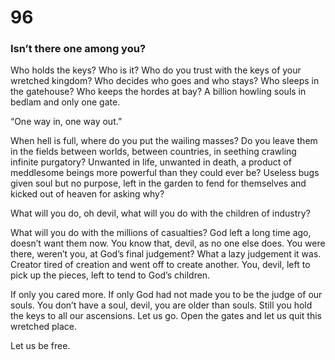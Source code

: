 # 96

### Isn’t there one among you?

Who holds the keys? Who is it? Who do you trust with the keys of your wretched kingdom? Who decides who goes and who stays? Who sleeps in the gatehouse? Who keeps the hordes at bay? A billion howling souls in bedlam and only one gate.

“One way in, one way out.”

When hell is full, where do you put the wailing masses? Do you leave them in the fields between worlds, between countries, in seething crawling infinite purgatory? Unwanted in life, unwanted in death, a product of meddlesome beings more powerful than they could ever be? Useless bugs given soul but no purpose, left in the garden to fend for themselves and kicked out of heaven for asking why?

What will you do, oh devil, what will you do with the children of industry?

What will you do with the millions of casualties? God left a long time ago, doesn’t want them now. You know that, devil, as no one else does. You were there, weren’t you, at God’s final judgement? What a lazy judgement it was. Creator tired of creation and went off to create another. You, devil, left to pick up the pieces, left to tend to God’s children. 

If only you cared more. If only God had not made you to be the judge of our souls. You don’t have a soul, devil, you are older than souls. Still you hold the keys to all our ascensions. Let us go. Open the gates and let us quit this wretched place.

Let us be free.